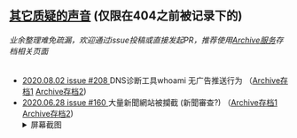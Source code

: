 ## [其它质疑的声音](/OthersVoices.md) (仅限在404之前被记录下的)
###### 业余整理难免疏漏，欢迎通过issue投稿或直接发起PR，推荐使用[Archive](https://archive.md/)[服务](https://web.archive.org/)存档相关页面
-  [2020.08.02 issue #208  ](https://github.com/privacy-protection-tools/anti-AD/issues/208) DNS诊断工具whoami 无广告推送行为 （[Archive存档1](https://archive.md/Hjbk7) [Archive存档2](https://web.archive.org/web/20200917060209/https://github.com/privacy-protection-tools/anti-AD/issues/208))
-  [2020.06.28 issue #160  ](https://github.com/privacy-protection-tools/anti-AD/issues/160) 大量新聞網站被攔截 (新聞審查?) （[Archive存档1](https://archive.md/DPC8V) [Archive存档2](https://web.archive.org/web/20200706004742/https://github.com/privacy-protection-tools/anti-AD/issues/160))<details><summary>屏幕截图</summary>![image](https://user-images.githubusercontent.com/22477230/86547998-654b5e00-bf6d-11ea-9d6b-fdd259e391ef.png)</details>

